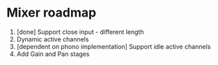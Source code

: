 # Mixer roadmap
1. [done] Support close input - different length 
2. Dynamic active channels
3. [dependent on phono implementation] Support idle active channels 
4. Add Gain and Pan stages